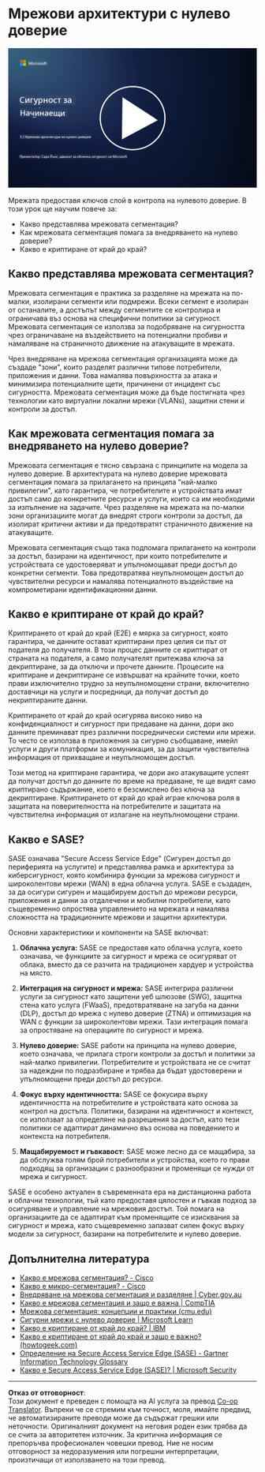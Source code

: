 <!--
CO_OP_TRANSLATOR_METADATA:
{
  "original_hash": "680d6e14d9d33fc471c22f44679713f8",
  "translation_date": "2025-09-03T21:12:31+00:00",
  "source_file": "3.2 Networking zero trust architecture.md",
  "language_code": "bg"
}
-->
# Мрежови архитектури с нулево доверие

[![Гледайте видеото](../../translated_images/3-2_placeholder.b52521a0e93e0e122f19dfbd676c836d3d527c6de1bb28fd7643aa518eae6631.bg.png)](https://learn-video.azurefd.net/vod/player?id=9f425fdb-1c53-4e67-b550-68bdac35df45)

Мрежата предоставя ключов слой в контрола на нулевото доверие. В този урок ще научим повече за:

- Какво представлява мрежовата сегментация?  
- Как мрежовата сегментация помага за внедряването на нулево доверие?  
- Какво е криптиране от край до край?

## Какво представлява мрежовата сегментация?

Мрежовата сегментация е практика за разделяне на мрежата на по-малки, изолирани сегменти или подмрежи. Всеки сегмент е изолиран от останалите, а достъпът между сегментите се контролира и ограничава въз основа на специфични политики за сигурност. Мрежовата сегментация се използва за подобряване на сигурността чрез ограничаване на въздействието на потенциални пробиви и намаляване на страничното движение на атакуващите в мрежата.

Чрез внедряване на мрежова сегментация организацията може да създаде "зони", които разделят различни типове потребители, приложения и данни. Това намалява повърхността за атака и минимизира потенциалните щети, причинени от инцидент със сигурността. Мрежовата сегментация може да бъде постигната чрез технологии като виртуални локални мрежи (VLANs), защитни стени и контроли за достъп.

## Как мрежовата сегментация помага за внедряването на нулево доверие?

Мрежовата сегментация е тясно свързана с принципите на модела за нулево доверие. В архитектурата на нулево доверие мрежовата сегментация помага за прилагането на принципа "най-малко привилегии", като гарантира, че потребителите и устройствата имат достъп само до конкретните ресурси и услуги, които са им необходими за изпълнение на задачите. Чрез разделяне на мрежата на по-малки зони организациите могат да внедрят строги контроли за достъп, да изолират критични активи и да предотвратят страничното движение на атакуващите.

Мрежовата сегментация също така подпомага прилагането на контроли за достъп, базирани на идентичност, при които потребителите и устройствата се удостоверяват и упълномощават преди достъп до конкретни сегменти. Това предотвратява неупълномощен достъп до чувствителни ресурси и намалява потенциалното въздействие на компрометирани идентификационни данни.

## Какво е криптиране от край до край?

Криптирането от край до край (E2E) е мярка за сигурност, която гарантира, че данните остават криптирани през целия си път от подателя до получателя. В този процес данните се криптират от страната на подателя, а само получателят притежава ключа за декриптиране, за да отключи и прочете данните. Процесите на криптиране и декриптиране се извършват на крайните точки, което прави изключително трудно за неупълномощени страни, включително доставчици на услуги и посредници, да получат достъп до некриптираните данни.

Криптирането от край до край осигурява високо ниво на конфиденциалност и сигурност при предаване на данни, дори ако данните преминават през различни посреднически системи или мрежи. То често се използва в приложения за сигурно съобщаване, имейл услуги и други платформи за комуникация, за да защити чувствителна информация от прихващане и неупълномощен достъп.

Този метод на криптиране гарантира, че дори ако атакуващите успеят да получат достъп до данните по време на предаване, те ще видят само криптирано съдържание, което е безсмислено без ключа за декриптиране. Криптирането от край до край играе ключова роля в защитата на поверителността на потребителите и защитата на чувствителна информация от излагане на неупълномощени страни.

## Какво е SASE?

SASE означава "Secure Access Service Edge" (Сигурен достъп до периферията на услугите) и представлява рамка и архитектура за киберсигурност, която комбинира функции за мрежова сигурност и широколентови мрежи (WAN) в една облачна услуга. SASE е създаден, за да осигури сигурен и мащабируем достъп до мрежови ресурси, приложения и данни за отдалечени и мобилни потребители, като същевременно опростява управлението на мрежата и намалява сложността на традиционните мрежови и защитни архитектури.

Основни характеристики и компоненти на SASE включват:

1. **Облачна услуга:** SASE се предоставя като облачна услуга, което означава, че функциите за сигурност и мрежа се осигуряват от облака, вместо да се разчита на традиционен хардуер и устройства на място.

2. **Интеграция на сигурност и мрежа:** SASE интегрира различни услуги за сигурност като защитени уеб шлюзове (SWG), защитна стена като услуга (FWaaS), предотвратяване на загуба на данни (DLP), достъп до мрежа с нулево доверие (ZTNA) и оптимизация на WAN с функции за широколентови мрежи. Тази интеграция помага за опростяване на операциите по сигурност и мрежа.

3. **Нулево доверие:** SASE работи на принципа на нулево доверие, което означава, че прилага строги контроли за достъп и политики за най-малко привилегии. Потребителите и устройствата не се считат за надеждни по подразбиране и трябва да бъдат удостоверени и упълномощени преди достъп до ресурси.

4. **Фокус върху идентичността:** SASE се фокусира върху идентичността на потребителите и устройствата като основа за контрол на достъпа. Политики, базирани на идентичност и контекст, се използват за определяне на разрешения за достъп, като тези политики се адаптират динамично въз основа на поведението и контекста на потребителя.

5. **Мащабируемост и гъвкавост:** SASE може лесно да се мащабира, за да обслужва голям брой потребители и устройства, което го прави подходящ за организации с разнообразни и променящи се нужди от мрежа и сигурност.

SASE е особено актуален в съвременната ера на дистанционна работа и облачни технологии, тъй като предоставя цялостен и гъвкав подход за осигуряване и управление на мрежовия достъп. Той помага на организациите да се адаптират към променящите се изисквания за сигурност и мрежа, като същевременно запазват силен фокус върху модели за сигурност, базирани на потребителите и нулево доверие.

## Допълнителна литература

- [Какво е мрежова сегментация? - Cisco](https://www.cisco.com/c/en/us/products/security/what-is-network-segmentation.html#~benefits)  
- [Какво е микро-сегментация? - Cisco](https://www.cisco.com/c/en/us/products/security/what-is-microsegmentation.html)  
- [Внедряване на мрежова сегментация и разделяне | Cyber.gov.au](https://www.cyber.gov.au/resources-business-and-government/maintaining-devices-and-systems/system-hardening-and-administration/network-hardening/implementing-network-segmentation-and-segregation)  
- [Какво е мрежова сегментация и защо е важна | CompTIA](https://www.comptia.org/blog/security-awareness-training-network-segmentation)  
- [Мрежова сегментация: концепции и практики (cmu.edu)](https://insights.sei.cmu.edu/blog/network-segmentation-concepts-and-practices/)  
- [Сигурни мрежи с нулево доверие | Microsoft Learn](https://learn.microsoft.com/security/zero-trust/deploy/networks?WT.mc_id=academic-96948-sayoung)  
- [Какво е криптиране от край до край? | IBM](https://www.ibm.com/topics/end-to-end-encryption)  
- [Какво е криптиране от край до край и защо е важно? (howtogeek.com)](https://www.howtogeek.com/711656/what-is-end-to-end-encryption-and-why-does-it-matter/)  
- [Определение на Secure Access Service Edge (SASE) - Gartner Information Technology Glossary](https://www.gartner.com/en/information-technology/glossary/secure-access-service-edge-sase)  
- [Какво е Secure Access Service Edge (SASE)? | Microsoft Security](https://www.microsoft.com/security/business/security-101/what-is-sase?WT.mc_id=academic-96948-sayoung)  

---

**Отказ от отговорност**:  
Този документ е преведен с помощта на AI услуга за превод [Co-op Translator](https://github.com/Azure/co-op-translator). Въпреки че се стремим към точност, моля, имайте предвид, че автоматизираните преводи може да съдържат грешки или неточности. Оригиналният документ на неговия роден език трябва да се счита за авторитетен източник. За критична информация се препоръчва професионален човешки превод. Ние не носим отговорност за недоразумения или погрешни интерпретации, произтичащи от използването на този превод.